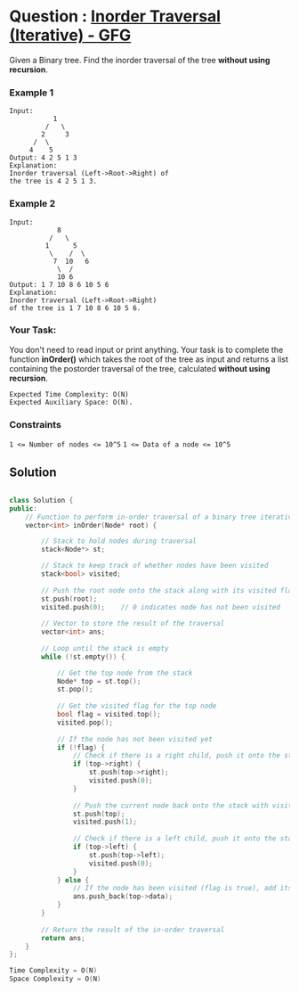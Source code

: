 # Question : [Inorder Traversal (Iterative) - GFG](https://www.geeksforgeeks.org/problems/inorder-traversal-iterative/1)

Given a Binary tree. Find the inorder traversal of the tree **without using recursion**.

### Example 1
```
Input:
           1
         /   \
        2     3
      /  \
     4    5
Output: 4 2 5 1 3
Explanation:
Inorder traversal (Left->Root->Right) of 
the tree is 4 2 5 1 3.
```

### Example 2
```
Input:
            8
          /   \
         1      5
          \    /  \
           7  10   6
            \  /
            10 6
Output: 1 7 10 8 6 10 5 6
Explanation:
Inorder traversal (Left->Root->Right) 
of the tree is 1 7 10 8 6 10 5 6.
```
### Your Task:
You don't need to read input or print anything. Your task is to complete the function **inOrder()** which takes the root of the tree as input and returns a list containing the postorder traversal of the tree, calculated **without using recursion**.

```
Expected Time Complexity: O(N)
Expected Auxiliary Space: O(N).
```

### Constraints
`1 <= Number of nodes <= 10^5`
`1 <= Data of a node <= 10^5`

## Solution

```Cpp

class Solution {
public:
    // Function to perform in-order traversal of a binary tree iteratively
    vector<int> inOrder(Node* root) {

        // Stack to hold nodes during traversal
        stack<Node*> st;

        // Stack to keep track of whether nodes have been visited
        stack<bool> visited;
        
        // Push the root node onto the stack along with its visited flag (false initially)
        st.push(root);
        visited.push(0);    // 0 indicates node has not been visited
        
        // Vector to store the result of the traversal
        vector<int> ans;
        
        // Loop until the stack is empty
        while (!st.empty()) {

            // Get the top node from the stack
            Node* top = st.top();
            st.pop();
            
            // Get the visited flag for the top node
            bool flag = visited.top();
            visited.pop();
            
            // If the node has not been visited yet
            if (!flag) {
                // Check if there is a right child, push it onto the stack with visited flag false
                if (top->right) {
                    st.push(top->right);
                    visited.push(0);
                }
                
                // Push the current node back onto the stack with visited flag true
                st.push(top);
                visited.push(1);
                
                // Check if there is a left child, push it onto the stack with visited flag false
                if (top->left) {
                    st.push(top->left);
                    visited.push(0);
                }
            } else {
                // If the node has been visited (flag is true), add its data to the result vector
                ans.push_back(top->data);
            }
        }
        
        // Return the result of the in-order traversal
        return ans;
    }
};

Time Complexity = O(N)
Space Complexity = O(N)
```